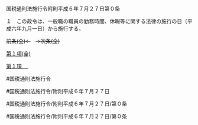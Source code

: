 国税通則法施行令附則平成６年７月２７日第０条

１　この政令は、一般職の職員の勤務時間、休暇等に関する法律の施行の日（平成六年九月一日）から施行する。

~~前条(全)←~~　~~→次条(全)~~

[第１項(全)](国税通則法施行＿令附則平成６年７月２７日第０条第１項_.md)  

[第１項 　 ](国税通則法施行＿令附則平成６年７月２７日第０条第１項.md)  

#国税通則法施行令

#国税通則法施行令/附則平成６年７月２７日

#国税通則法施行令/附則平成６年７月２７日/第０条

#国税通則法施行令/附則平成６年７月２７日/第０条

